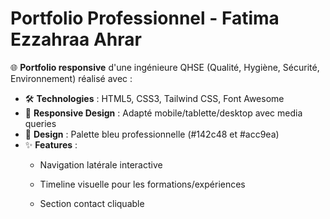 # Portfolio Professionnel - Fatima Ezzahraa Ahrar

🌐 **Portfolio responsive** d'une ingénieure QHSE (Qualité, Hygiène, Sécurité, Environnement) réalisé avec :

- 🛠️ **Technologies** : HTML5, CSS3, Tailwind CSS, Font Awesome
- 📱 **Responsive Design** : Adapté mobile/tablette/desktop avec media queries
- 🎨 **Design** : Palette bleu professionnelle (#142c48 et #acc9ea)
- ✨ **Features** :
  - Navigation latérale interactive
  - Timeline visuelle pour les formations/expériences
  
  - Section contact cliquable
